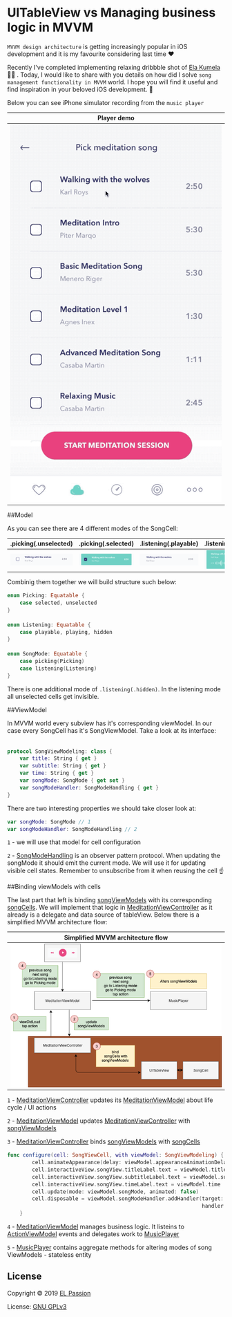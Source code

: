 # UITableView vs Managing business logic in MVVM

`MVVM design architecture` is getting increasingly popular in iOS development and it is my favourite considering last time ❤️ 

Recently I've completed implementing relaxing dribbble shot of [Ela Kumela](https://dribbble.com/shots/3853204-Meditation-app?utm_source=Clipboard_Shot&utm_campaign=kumela&utm_content=Meditation%20app&utm_medium=Social_Share) 🧘‍♂️ . Today, I would like to share with you details on how did I solve `song management functionality in MVVM` world. I hope you will find it useful and find inspiration in your beloved iOS development. 🤠

Below you can see iPhone simulator recording from the `music player`

|Player demo|
|:-:|
|![Preview](files/music-player-demo.gif)|



##Model


As you can see there are 4 different modes of the SongCell:

	
|.picking(.unselected)|.picking(.selected)|.listening(.playable)|.listening(.playing)|
|:-:|:-:|:-:|:-:|
|![Preview](files/unselected.png)|![Preview](files/selected.png)|![Preview](files/playable.png)|![Preview](files/playing.png)|


Combinig them together we will build structure such below:

```swift
enum Picking: Equatable {
    case selected, unselected
}

enum Listening: Equatable {
    case playable, playing, hidden
}

enum SongMode: Equatable {
    case picking(Picking)
    case listening(Listening)
}

```
There is one additional mode of `.listening(.hidden)`. In the listening mode all unselected cells get invisible.

##ViewModel

In MVVM world every subview has it's corresponding viewModel. In our case every SongCell has it's SongViewModel. Take a look at its interface:

```swift

protocol SongViewModeling: class {
    var title: String { get }
    var subtitle: String { get }
    var time: String { get }
    var songMode: SongMode { get set }
    var songModeHandler: SongModeHandling { get }
}

```
There are two interesting properties we should take closer look at:

```swift
var songMode: SongMode // 1
var songModeHandler: SongModeHandling // 2
```

`1` - we will use that model for cell configuration

`2` - [SongModeHandling](https://github.com/elpassion/meditation-ios-demo/blob/master/MeditationAppShowcase/MeditationAppShowcase/Screens/Meditation/SongPicker/SongModeEmitter.swift) is an observer pattern protocol. When updating the songMode it should emit the current mode. We will  use it for updating visible cell states. Remember to unsubscribe from it when reusing the cell ☝️

##Binding viewModels with cells

The last part that left is binding [songViewModels](https://github.com/elpassion/meditation-ios-demo/blob/master/MeditationAppShowcase/MeditationAppShowcase/Screens/Meditation/SongPicker/SongViewModel.swift) with its corresponding [songCells](https://github.com/elpassion/meditation-ios-demo/blob/master/MeditationAppShowcase/MeditationAppShowcase/Screens/Meditation/SongPicker/SongViewCell.swift). We will implement that logic in [MeditationViewController](https://github.com/elpassion/meditation-ios-demo/blob/master/MeditationAppShowcase/MeditationAppShowcase/Screens/Meditation/MeditationViewController.swift) as it already is a delegate and data source of tableView. Below there is a simplified MVVM architecture flow:

|Simplified MVVM architecture flow|
|:-:|
|![Preview](files/MVVM-flow.png)|

`1` - [MeditationViewController](https://github.com/elpassion/meditation-ios-demo/blob/master/MeditationAppShowcase/MeditationAppShowcase/Screens/Meditation/MeditationViewController.swift) updates its [MeditationViewModel](https://github.com/elpassion/meditation-ios-demo/blob/master/MeditationAppShowcase/MeditationAppShowcase/Screens/Meditation/MeditationViewModel.swift) about life cycle / UI actions

`2` - [MeditationViewModel](https://github.com/elpassion/meditation-ios-demo/blob/master/MeditationAppShowcase/MeditationAppShowcase/Screens/Meditation/MeditationViewModel.swift) updates [MeditationViewController]((https://github.com/elpassion/meditation-ios-demo/blob/master/MeditationAppShowcase/MeditationAppShowcase/Screens/Meditation/MeditationViewController.swift)) with [songViewModels](https://github.com/elpassion/meditation-ios-demo/blob/master/MeditationAppShowcase/MeditationAppShowcase/Screens/Meditation/SongPicker/SongViewModel.swift)

`3` - [MeditationViewController](https://github.com/elpassion/meditation-ios-demo/blob/master/MeditationAppShowcase/MeditationAppShowcase/Screens/Meditation/MeditationViewController.swift) binds [songViewModels](https://github.com/elpassion/meditation-ios-demo/blob/master/MeditationAppShowcase/MeditationAppShowcase/Screens/Meditation/SongPicker/SongViewModel.swift) with [songCells](https://github.com/elpassion/meditation-ios-demo/blob/master/MeditationAppShowcase/MeditationAppShowcase/Screens/Meditation/SongPicker/SongViewCell.swift)

```swift
func configure(cell: SongViewCell, with viewModel: SongViewModeling) {
        cell.animateAppearance(delay: viewModel.appearanceAnimationDelay)
        cell.interactiveView.songView.titleLabel.text = viewModel.title
        cell.interactiveView.songView.subtitleLabel.text = viewModel.subtitle
        cell.interactiveView.songView.timeLabel.text = viewModel.time
        cell.update(mode: viewModel.songMode, animated: false)
        cell.disposable = viewModel.songModeHandler.addHandler(target: cell,
                                                               handler: SongViewCell.update)
    }
```

`4` - [MeditationViewModel](https://github.com/elpassion/meditation-ios-demo/blob/master/MeditationAppShowcase/MeditationAppShowcase/Screens/Meditation/MeditationViewModel.swift) manages business logic. It listeins to [ActionViewModel](https://github.com/elpassion/meditation-ios-demo/blob/master/MeditationAppShowcase/MeditationAppShowcase/Screens/ActionController/ActionViewModel.swift) events and delegates work to [MusicPlayer](https://github.com/elpassion/meditation-ios-demo/blob/master/MeditationAppShowcase/MeditationAppShowcase/Screens/Meditation/MusicPlayer.swift)

`5` - [MusicPlayer](https://github.com/elpassion/meditation-ios-demo/blob/master/MeditationAppShowcase/MeditationAppShowcase/Screens/Meditation/MusicPlayer.swift) contains aggregate methods for altering modes of song ViewModels - stateless entity


## License

Copyright © 2019 [EL Passion](https://www.elpassion.com)

License: [GNU GPLv3](../../LICENSE)


